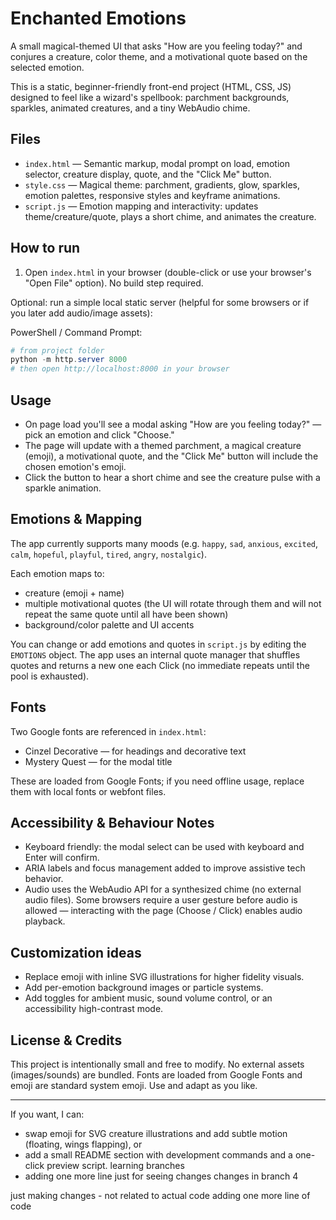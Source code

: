# Enchanted Emotions

A small magical-themed UI that asks "How are you feeling today?" and conjures a creature, color theme, and a motivational quote based on the selected emotion.

This is a static, beginner-friendly front-end project (HTML, CSS, JS) designed to feel like a wizard's spellbook: parchment backgrounds, sparkles, animated creatures, and a tiny WebAudio chime.

## Files

- `index.html` — Semantic markup, modal prompt on load, emotion selector, creature display, quote, and the "Click Me" button.
- `style.css` — Magical theme: parchment, gradients, glow, sparkles, emotion palettes, responsive styles and keyframe animations.
- `script.js` — Emotion mapping and interactivity: updates theme/creature/quote, plays a short chime, and animates the creature.

## How to run

1. Open `index.html` in your browser (double-click or use your browser's "Open File" option). No build step required.

Optional: run a simple local static server (helpful for some browsers or if you later add audio/image assets):

PowerShell / Command Prompt:

```powershell
# from project folder
python -m http.server 8000
# then open http://localhost:8000 in your browser
```

## Usage

- On page load you'll see a modal asking "How are you feeling today?" — pick an emotion and click "Choose."  
- The page will update with a themed parchment, a magical creature (emoji), a motivational quote, and the "Click Me" button will include the chosen emotion's emoji.  
- Click the button to hear a short chime and see the creature pulse with a sparkle animation.

## Emotions & Mapping

The app currently supports many moods (e.g. `happy`, `sad`, `anxious`, `excited`, `calm`, `hopeful`, `playful`, `tired`, `angry`, `nostalgic`).

Each emotion maps to:

- creature (emoji + name)
- multiple motivational quotes (the UI will rotate through them and will not repeat the same quote until all have been shown)
- background/color palette and UI accents

You can change or add emotions and quotes in `script.js` by editing the `EMOTIONS` object. The app uses an internal quote manager that shuffles quotes and returns a new one each Click (no immediate repeats until the pool is exhausted).

## Fonts

Two Google fonts are referenced in `index.html`:

- Cinzel Decorative — for headings and decorative text
- Mystery Quest — for the modal title

These are loaded from Google Fonts; if you need offline usage, replace them with local fonts or webfont files.

## Accessibility & Behaviour Notes

- Keyboard friendly: the modal select can be used with keyboard and Enter will confirm.  
- ARIA labels and focus management added to improve assistive tech behavior.  
- Audio uses the WebAudio API for a synthesized chime (no external audio files). Some browsers require a user gesture before audio is allowed — interacting with the page (Choose / Click) enables audio playback.

## Customization ideas

- Replace emoji with inline SVG illustrations for higher fidelity visuals.  
- Add per-emotion background images or particle systems.  
- Add toggles for ambient music, sound volume control, or an accessibility high-contrast mode.

## License & Credits

This project is intentionally small and free to modify. No external assets (images/sounds) are bundled. Fonts are loaded from Google Fonts and emoji are standard system emoji. Use and adapt as you like.

---

If you want, I can:
- swap emoji for SVG creature illustrations and add subtle motion (floating, wings flapping), or
- add a small README section with development commands and a one-click preview script.
learning branches
- adding one more line just for seeing changes
changes in branch 4


just making changes  - not related to actual code
adding one more line of code